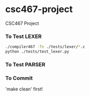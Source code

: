# csc467-project
CSC467 Project

### To Test LEXER
``` bash
./compiler467 -Tn ./tests/lexer/*.c  
python ./tests/test_lexer.py
```
### To Test PARSER

### To Commit
'make clean' first!
